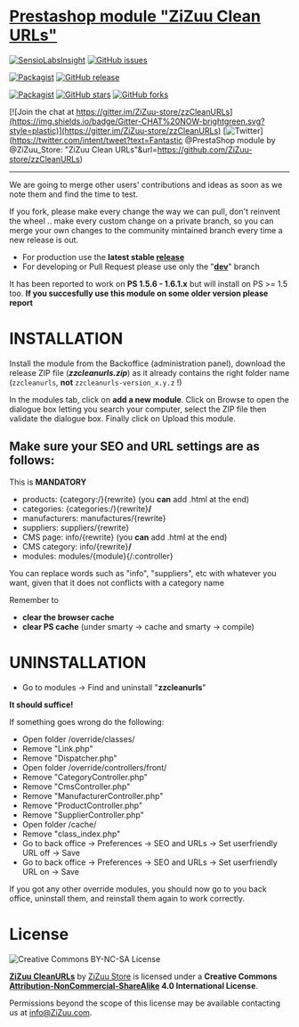 [Prestashop module "ZiZuu Clean URLs"](https://github.com/ZiZuu-store/PrestaShop_module-CleanURLs)
=====

[![SensioLabsInsight](https://insight.sensiolabs.com/projects/0f609ac9-667f-4840-82d4-464e0f7c31ba/mini.png)](https://insight.sensiolabs.com/projects/0f609ac9-667f-4840-82d4-464e0f7c31ba)
[![GitHub issues](https://img.shields.io/github/issues/ZiZuu-store/zzCleanURLs.svg?style=plastic)](https://github.com/ZiZuu-store/zzCleanURLs/issues)

[![Packagist](https://img.shields.io/packagist/l/zizuu-store/zzcleanurls.svg?style=plastic)](https://creativecommons.org/licenses/by-nc-sa/4.0/)
[![GitHub release](https://img.shields.io/github/release/ZiZuu-store/zzCleanURLs.svg?style=plastic&label=latest)](https://github.com/ZiZuu-store/zzCleanURLs/releases/latest)

[![Packagist](https://img.shields.io/packagist/dt/zizuu-store/zzcleanurls.svg?style=plastic)](https://packagist.org/packages/zizuu-store/zzcleanurls)
[![GitHub stars](https://img.shields.io/github/stars/ZiZuu-store/zzCleanURLs.svg?style=social)](https://github.com/ZiZuu-store/zzCleanURLs/stargazers)
[![GitHub forks](https://img.shields.io/github/forks/ZiZuu-store/zzCleanURLs.svg?style=social&label=Forks)](https://github.com/ZiZuu-store/zzCleanURLs/network)

[![Join the chat at https://gitter.im/ZiZuu-store/zzCleanURLs](https://img.shields.io/badge/Gitter-CHAT%20NOW-brightgreen.svg?style=plastic)](https://gitter.im/ZiZuu-store/zzCleanURLs)
[![Twitter](https://img.shields.io/twitter/url/https/github.com/ZiZuu-store/zzCleanURLs.svg?style=social)](https://twitter.com/intent/tweet?text=Fantastic @PrestaShop module by @ZiZuu_Store: "ZiZuu Clean URLs"&url=https://github.com/ZiZuu-store/zzCleanURLs)

___

We are going to merge other users' contributions and ideas as soon as we note them and find the time to test.

If you fork, please make every change the way we can pull, don't reinvent the wheel .. make every custom change on a private branch, so you can merge your own changes to the community mintained branch every time a new release is out.

* For production use the **latest stable [release](https://github.com/ZiZuu-store/zzCleanURLs/releases/)**
* For developing or Pull Request please use only the "**[dev](https://github.com/ZiZuu-store/zzCleanURLs/tree/dev)**" branch

It has been reported to work on **PS 1.5.6 - 1.6.1.x** but will install on PS >= 1.5 too.
**If you succesfully use this module on some older version please report**

# INSTALLATION

Install the module from the Backoffice (administration panel), download the release ZIP file (***zzcleanurls.zip***) as it already contains the right folder name (`zzcleanurls`, **not** `zzcleanurls-version_x.y.z` !)

In the modules tab, click on **add a new module**. Click on Browse to open the dialogue box letting you search your computer, select the ZIP file then validate the dialogue box. Finally click on Upload this module.

## Make sure your SEO and URL settings are as follows:

This is __MANDATORY__
 * products:         {category:/}{rewrite}              (you **can** add .html at the end)
 * categories:       {categories:/}{rewrite}**/**
 * manufacturers:    manufactures/{rewrite}
 * suppliers:        suppliers/{rewrite}
 * CMS page:         info/{rewrite}                       (you **can** add .html at the end)
 * CMS category:     info/{rewrite}**/**
 * modules:          modules/{module}{/:controller}

You can replace words such as "info", "suppliers", etc with whatever you want, given that it does not conflicts with a category name

Remember to
 * **clear the browser cache**
 * **clear PS cache** (under smarty -> cache and smarty -> compile)

# UNINSTALLATION

* Go to modules -> Find and uninstall "**zzcleanurls**"

**It should suffice!**


If something goes wrong do the following:
* Open folder /override/classes/
 * Remove "Link.php"
 * Remove "Dispatcher.php"
* Open folder /override/controllers/front/
 * Remove "CategoryController.php"
 * Remove "CmsController.php"
 * Remove "ManufacturerController.php"
 * Remove "ProductController.php"
 * Remove "SupplierController.php"
* Open folder /cache/
 * Remove "class_index.php"
* Go to back office -> Preferences -> SEO and URLs -> Set userfriendly URL off -> Save
* Go to back office -> Preferences -> SEO and URLs -> Set userfriendly URL on -> Save


If you got any other override modules, you should now go to you back office, uninstall them, and reinstall them again to work correctly.

# License

![Creative Commons BY-NC-SA License](https://i.creativecommons.org/l/by-nc-sa/4.0/88x31.png)


**[ZiZuu CleanURLs](https://github.com/ZiZuu-store/zzCleanURLs)** by [ZiZuu Store](https://github.com/ZiZuu-store) is licensed under a **Creative Commons [Attribution-NonCommercial-ShareAlike](http://creativecommons.org/licenses/by-nc-sa/4.0/) 4.0 International License**.

Permissions beyond the scope of this license may be available contacting us at info@ZiZuu.com.
